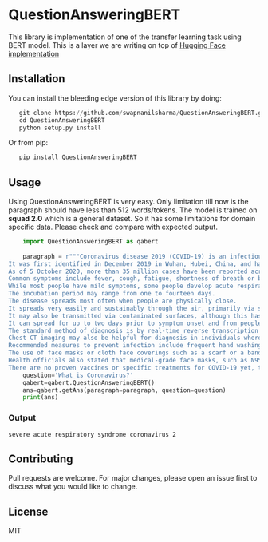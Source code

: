 # QuestionAnsweringBERT

This library is implementation of one of the transfer learning task using BERT model.
This is a layer we are writing on top of [Hugging Face implementation](https://huggingface.co/transformers/model_doc/bert.html#tfbertforquestionanswering)

## Installation
You can install the bleeding edge version of this library by doing:
```python
   git clone https://github.com/swapnanilsharma/QuestionAnsweringBERT.git
   cd QuestionAnsweringBERT
   python setup.py install
```

Or from pip:
```python
   pip install QuestionAnsweringBERT
```

## Usage
Using QuestionAnsweringBERT is very easy. 
Only limitation till now is the paragraph should have less than 512 words/tokens. The model is trained on **squad 2.0** which is a general dataset. So it has some limitations for domain specific data. Please check and compare with expected output.

```python
    import QuestionAnsweringBERT as qabert
    
    paragraph = r"""Coronavirus disease 2019 (COVID-19) is an infectious disease caused by severe acute respiratory syndrome coronavirus 2 (SARS-CoV-2).
It was first identified in December 2019 in Wuhan, Hubei, China, and has resulted in an ongoing pandemic. 
As of 5 October 2020, more than 35 million cases have been reported across 188 countries and territories with more than 1.03 million deaths; more than 24.4 million people have recovered.
Common symptoms include fever, cough, fatigue, shortness of breath or breathing difficulties, and loss of smell and taste.
While most people have mild symptoms, some people develop acute respiratory distress syndrome (ARDS) possibly precipitated by cytokine storm, multi-organ failure, septic shock, and blood clots. 
The incubation period may range from one to fourteen days.
The disease spreads most often when people are physically close.
It spreads very easily and sustainably through the air, primarily via small droplets and sometimes in aerosols, as an infected person breathes, coughs, sneezes, talks, or sings.
It may also be transmitted via contaminated surfaces, although this has not been conclusively demonstrated.
It can spread for up to two days prior to symptom onset and from people who are asymptomatic.
The standard method of diagnosis is by real-time reverse transcription polymerase chain reaction (rRT-PCR) from a nasopharyngeal swab. 
Chest CT imaging may also be helpful for diagnosis in individuals where there is a high suspicion of infection based on symptoms and risk factors, however guidelines do not recommend using it for routine screening.
Recommended measures to prevent infection include frequent hand washing, social distancing, quarantine, covering coughs and sneezes, and keeping unwashed hands away from the face.
The use of face masks or cloth face coverings such as a scarf or a bandana has been recommended by health officials in public settings to minimise the risk of transmissions, with some authorities requiring their use in certain settings, such as on public transport and in shops. 
Health officials also stated that medical-grade face masks, such as N95 masks, should be used only by healthcare workers, first responders, and those who directly care for infected individuals.
There are no proven vaccines or specific treatments for COVID-19 yet, though several are in development."""
    question='What is Coronavirus?'
    qabert=qabert.QuestionAnsweringBERT()
    ans=qabert.getAns(paragraph=paragraph, question=question)
    print(ans)
```    

### Output
```
severe acute respiratory syndrome coronavirus 2
```

## Contributing
Pull requests are welcome. For major changes, please open an issue first to discuss what you would like to change.

## License
MIT
